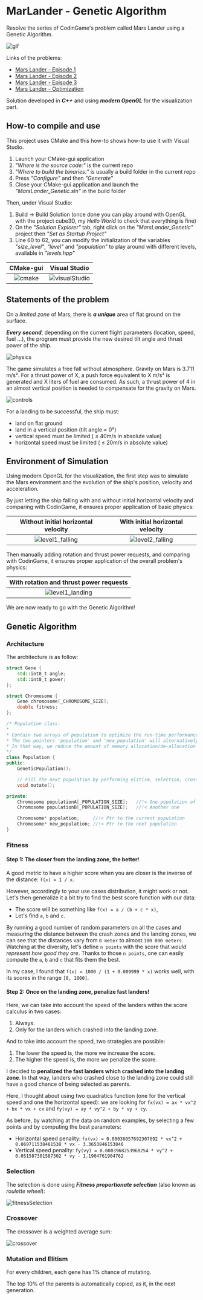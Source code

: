 
# MarLander - Genetic Algorithm

Resolve the series of CodinGame's problem called Mars Lander using a Genetic Algorithm.

![gif](data/gif/level4.gif)

Links of the problems:
 - [Mars Lander - Episode 1](https://www.codingame.com/ide/puzzle/mars-lander-episode-1)
 - [Mars Lander - Episode 2](https://www.codingame.com/ide/puzzle/mars-lander-episode-2)
 - [Mars Lander - Episode 3](https://www.codingame.com/ide/puzzle/mars-lander-episode-3)
 - [Mars Lander - Optimization](https://www.codingame.com/ide/puzzle/mars-lander)

Solution developed in ***C++*** and using ***modern OpenGL*** for the visualization part.

## How-to compile and use

This project uses CMake and this how-to shows how-to use it with Visual Studio.

1) Launch your CMake-gui application
2) *"Where is the source code:"* is the current repo
3) *"Where to build the binaries:"* is usually a build folder in the current repo
4) Press *"Configure"* and then *"Generate"*
5) Close your CMake-gui application and launch the *"MarsLander_Genetic.sln"* in the build folder

Then, under Visual Studio:

1) Build -> Build Solution (once done you can play around with OpenGL with the project cube3D, my *Hello World* to check that everything is fine)
2) On the *"Solution Explorer"* tab, right click on the *"MarsLander_Genetic"* project then *"Set as Startup Project"*
3) Line 60 to 62, you can modify the initialization of the variables *"size_level"*, *"level"* and *"population"* to play around with different levels, available in *"levels.hpp"*

CMake-gui | Visual Studio
:---: | :---:
![cmake](data/images/cmake.png) | ![visualStudio](data/images/visualStudio.png)

## Statements of the problem

On a *limited zone* of Mars, there is ***a unique*** area of flat ground on the surface.

***Every second***, depending on the current flight parameters (location, speed, fuel ...), the program must provide the new desired tilt angle and thrust power of the ship.

![physics](data/images/physics.png)

The game simulates a free fall without atmosphere. Gravity on Mars is 3.711 m/s².
For a thrust power of X, a push force equivalent to X m/s² is generated and X liters of fuel are consumed. As such, a thrust power of 4 in an almost vertical position is needed to compensate for the gravity on Mars.

![controls](data/images/controls.png)

For a landing to be successful, the ship must:
 - land on flat ground
 - land in a vertical position (tilt angle = 0°)
 - vertical speed must be limited ( ≤ 40m/s in absolute value)
 - horizontal speed must be limited ( ≤ 20m/s in absolute value)

## Environment of Simulation

Using modern OpenGL for the visualization, the first step was to simulate the Mars environment and the evolution of the ship's position, velocity and acceleration.

By just letting the ship falling with and without initial horizontal velocity and comparing with CodinGame, it ensures proper application of basic physics:

Without initial horizontal velocity | With initial horizontal velocity
:---: | :---:
![level1_falling](data/gif/level1_falling.gif) | ![level2_falling](data/gif/level2_falling.gif)

Then manually adding rotation and thrust power requests, and comparing with CodinGame, it ensures proper application of the overall problem's physics:

With rotation and thrust power requests |
:---: |
![level1_landing](data/gif/level1_landing.gif) |

We are now ready to go with the Genetic Algorithm!

## Genetic Algorithm

### Architecture

The architecture is as follow:

```cpp
struct Gene {
    std::int8_t angle;
    std::int8_t power;
};

struct Chromosome {
    Gene chromosome[_CHROMOSOME_SIZE];
    double fitness;
};

/* Population class:
*
* Contain two arrays of population to optimize the run-time performances.
* The two pointers 'population' and 'new_population' will alternatively point to 'populationA' and 'populationB'.
* In that way, we reduce the amount of memory allocation/de-allocation and just stick with memory access.
*/
class Population {
public:
    GeneticPopulation();

    // Fill the next population by performing elitism, selection, crossover and mutation.
    void mutate();

private:
    Chromosome populationA[_POPULATION_SIZE];	//!< One population of chromosomes
    Chromosome populationB[_POPULATION_SIZE];	//!< Another one

    Chromosome* population; 	//!< Ptr to the current population
    Chromosome* new_population;	//!< Ptr to the next population
}
```

### Fitness

#### Step 1: The closer from the landing zone, the better!

A good metric to have a higher score when you are closer is the inverse of the distance: `f(x) = 1 / x`.

However, accordingly to your use cases distribution, it might work or not. Let's then generalize it a bit try to find the best score function with our data:

 - The score will be something like `f(x) = a / (b + c * x)`,
 - Let's find `a`, `b` and `c`.
 
By running a good number of random parameters on all the cases and measuring the distance between the crash zones and the landing zones, we can see that the distances vary from `0 meter` to almost `100 000 meters`. Watching at the diversity, let's define `n points` with the score that *would represent how good they are*. Thanks to those `n points`, one can easily compute the `a`, `b` and `c` that fits them the best.

In my case, I found that `f(x) = 1000 / (1 + 0.009999 * x)` works well, with its scores in the range `]0, 1000]`.

#### Step 2: Once on the landing zone, penalize fast landers!

Here, we can take into account the speed of the landers within the score calculus in two cases:

 1. Always.
 2. Only for the landers which crashed into the landing zone.

And to take into account the speed, two strategies are possible:

 1. The lower the speed is, the more we increase the score.
 2. The higher the speed is, the more we penalize the score.

I decided to **penalized the fast landers which crashed into the landing zone**. In that way, landers who crashed close to the landing zone could still have a good chance of being selected as parents.

Here, I thought about using two quadratics function (one for the vertical speed and one the horizontal speed): we are looking for `fx(vx) = ax * vx^2 + bx * vx + cx` and `fy(vy) = ay * vy^2 + by * vy + cy`.

As before, by watching at the data on random examples, by selecting a few points and by computing the best parameters:

 - Horizontal speed penality: `fx(vx) = 0.00036057692307692 * vx^2 + 0.069711538461538 * vx - 3.3653846153846`
 - Vertical speed penality: `fy(vy) = 0.0003968253968254 * vy^2 + 0.051587301587302 * vy - 1.1904761904762`

### Selection

The selection is done using ***Fitness proportionate selection*** (also known as *roulette wheel*):

![fitnessSelection](data/images/fitness_proportionate_selection.png)

### Crossover

The crossover is a weighted average sum:

![crossover](data/images/crossover.png)

<!-- Given two parents $P_1=[Gp^1_1, Gp^1_2, ..., Gp^1_n]$ and $P_2=[Gp^2_1, Gp^2_2, ..., Gp^2_n]$, the creation of two children $C_1$ and $C_2$  is done as follow:

For every pair of genes $(Gp^1_i, Gp^2_i)$, take a random number $r \in [0, 1]$ and then:
 - $Gc^1_i = r * Gp^1_i + (1-r) * Gp^2_i$
 - $Gc^2_i = (1 - r) * Gp^1_i + r * Gp^2_i$

At the end, you obtain $C_1=[Gc^1_1, Gc^1_2, ..., Gc^1_n]$ and $C_2=[Gc^2_1, Gc^2_2, ..., Gc^2_n]$. -->

### Mutation and Elitism

For every children, each gene has 1% chance of mutating.

The top 10% of the parents is automatically copied, as it, in the next generation.
